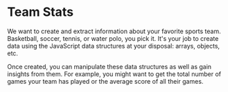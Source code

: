 # Team Stats
We want to create and extract information about your favorite sports team. Basketball, soccer, tennis, or water polo, you pick it.  It's your job to create data using the JavaScript data structures at your disposal: arrays, objects, etc.

Once created, you can manipulate these data structures as well as gain insights from them. For example, you might want to get the total number of games your team has played or the average score of all their games.